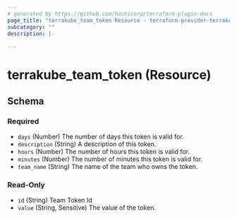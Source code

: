 ```yaml
---
# generated by https://github.com/hashicorp/terraform-plugin-docs
page_title: "terrakube_team_token Resource - terraform-provider-terrakube"
subcategory: ""
description: |-
  
---
```


# terrakube_team_token (Resource)





<!-- schema generated by tfplugindocs -->
## Schema

### Required

- `days` (Number) The number of days this token is valid for.
- `description` (String) A description of this token.
- `hours` (Number) The number of hours this token is valid for.
- `minutes` (Number) The number of minutes this token is valid for.
- `team_name` (String) The name of the team who owns the token.

### Read-Only

- `id` (String) Team Token Id
- `value` (String, Sensitive) The value of the token.
